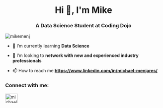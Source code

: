 <h1 align="center">Hi 👋, I'm Mike</h1>
<h3 align="center">A Data Science Student at Coding Dojo</h3>

<p align="left"> <img src="https://komarev.com/ghpvc/?username=mikemenj&label=Profile%20views&color=0e75b6&style=flat" alt="mikemenj" /> </p>

- 🌱 I’m currently learning **Data Science**

- 🤝 I’m looking to **network with new and experienced industry professionals**

- 📫 How to reach me **https://www.linkedin.com/in/michael-menjares/**

<h3 align="left">Connect with me:</h3>
<p align="left">
<a href="https://linkedin.com/in/michael-menjares" target="blank"><img align="center" src="https://raw.githubusercontent.com/rahuldkjain/github-profile-readme-generator/master/src/images/icons/Social/linked-in-alt.svg" alt="michael-menjares" height="30" width="40" /></a>
</p>

